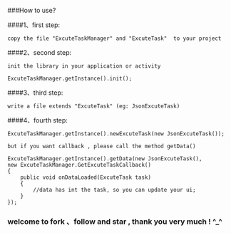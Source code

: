 ###How to use?

####1、first step:

	copy the file "ExcuteTaskManager" and "ExcuteTask"  to your project 

####2、second step:

	init the library in your application or activity

	ExcuteTaskManager.getInstance().init();

####3、third step:

	write a file extends "ExcuteTask" (eg: JsonExcuteTask)

####4、fourth step:

	ExcuteTaskManager.getInstance().newExcuteTask(new JsonExcuteTask());

	but if you want callback , please call the method getData()

	ExcuteTaskManager.getInstance().getData(new JsonExcuteTask(),
	new ExcuteTaskManager.GetExcuteTaskCallback()
	{
		public void onDataLoaded(ExcuteTask task)
		{
			//data has int the task, so you can update your ui;
		}
	});


### welcome to fork 、follow and star , thank you very much !  ^_^